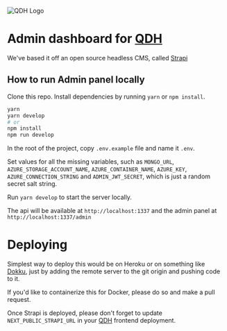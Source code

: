 ![QDH Logo](https://quadratic.page/ballot-box-emoji.png)

# Admin dashboard for [QDH](https://github.com/ksaitor/qdh)

We've based it off an open source headless CMS, called [Strapi](https://strapi.io/)

## How to run Admin panel locally

Clone this repo. Install dependencies by running `yarn` or `npm install`.

```bash
yarn
yarn develop
# or
npm install
npm run develop
```

In the root of the project, copy `.env.example` file and name it `.env`.

Set values for all the missing variables, such as `MONGO_URL`, `AZURE_STORAGE_ACCOUNT_NAME`, `AZURE_CONTAINER_NAME`, `AZURE_KEY`, `AZURE_CONNECTION_STRING` and `ADMIN_JWT_SECRET`, which is just a random secret salt string.

Run `yarn develop` to start the server locally.

The api will be available at `http://localhost:1337` and the admin panel at `http://localhost:1337/admin`

# Deploying

Simplest way to deploy this would be on Heroku or on something like [Dokku](https://github.com/dokku/dokku), just by adding the remote server to the git origin and pushing code to it.

If you'd like to containerize this for Docker, please do so and make a pull request.

Once Strapi is deployed, please don't forget to update `NEXT_PUBLIC_STRAPI_URL` in your [QDH](https://github.com/ksaitor/qdh) frontend deployment.
